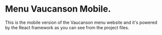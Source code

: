 # Menu Vaucanson Mobile.

This is the mobile version of the Vaucanson menu website and it's powered by the React framework as you can see from the project files.
